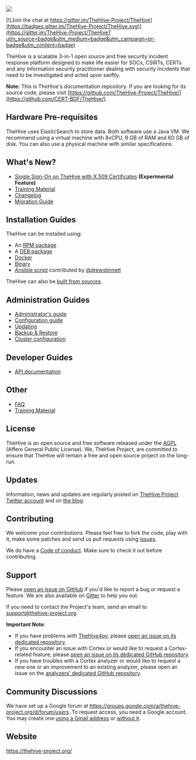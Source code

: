 ![](images/thehive-logo.png)


[![Join the chat at https://gitter.im/TheHive-Project/TheHive](https://badges.gitter.im/TheHive-Project/TheHive.svg)](https://gitter.im/TheHive-Project/TheHive?utm_source=badge&utm_medium=badge&utm_campaign=pr-badge&utm_content=badge)

TheHive is a scalable 3-in-1 open source and free security incident response platform designed to make life easier for SOCs, CSIRTs, CERTs and any information security practitioner dealing with security incidents that need to be investigated and acted upon swiftly.

**Note:**  This is TheHive's documentation repository. If you are looking for its source code, please visit [https://github.com/TheHive-Project/TheHive/](https://github.com/CERT-BDF/TheHive/).

## Hardware Pre-requisites

TheHive uses ElasticSearch to store data. Both software use a Java VM. We recommend using a virtual machine with 8vCPU, 8
GB of RAM and 60 GB of disk. You can also use a physical machine with similar specifications.

## What's New?

- [Single Sign-On on TheHive with X.509 Certificates](admin/certauth.md) **(Experimental Feature)**
- [Training Material](training-material.md)
- [Changelog](https://github.com/TheHive-Project/TheHive/blob/master/CHANGELOG.md)
- [Migration Guide](migration-guide.md)

## Installation Guides

TheHive can be installed using:
- An [RPM package](installation/rpm-guide.md)
- A [DEB package](installation/deb-guide.md)
- [Docker](installation/docker-guide.md)
- [Binary](installation/binary-guide.md)
- [Ansible script](https://github.com/drewstinnett/ansible-thehive) contributed by
[@drewstinnett](https://github.com/drewstinnett)

TheHive can also be [built from sources](installation/build-guide.md).

## Administration Guides

- [Administrator's guide](admin/admin-guide.md)
- [Configuration guide](admin/configuration.md)
- [Updating](admin/updating.md)
- [Backup & Restore](admin/backup-restore.md)
- [Cluster configuration](admin/cluster.md)

## Developer Guides

- [API documentation](api/README.md)

## Other
- [FAQ](FAQ.md)
- [Training Material](training-material.md)

## License
TheHive is an open source and free software released under the [AGPL](https://github.com/TheHive-Project/TheHive/blob/master/LICENSE) (Affero General Public License). We, TheHive Project, are committed to ensure that TheHive will remain a free and open source project on the long-run.

## Updates
Information, news and updates are regularly posted on [TheHive Project Twitter account](https://twitter.com/thehive_project) and on [the blog](https://blog.thehive-project.org/).

## Contributing
We welcome your contributions. Please feel free to fork the code, play with it, make some patches and send us pull requests using [issues](https://github.com/TheHive-Project/TheHive/issues).

We do have a [Code of conduct](code_of_conduct.md). Make sure to check it out before contributing.

## Support
Please [open an issue on GitHub](https://github.com/TheHive-Project/TheHive/issues) if you'd like to report a bug or request a feature. We are also available on [Gitter](https://gitter.im/TheHive-Project/TheHive) to help you out.

If you need to contact the Project's team, send an email to <support@thehive-project.org>.

**Important Note**:

- If you have problems with [TheHive4py](https://github.com/TheHive-Project/TheHive4py), please [open an issue on its dedicated repository](https://github.com/TheHive-Project/TheHive4py/issues/new).
- If you encounter an issue with Cortex or would like to request a Cortex-related feature, please [open an issue on its dedicated GitHub repository](https://github.com/TheHive-Project/Cortex/issues/new).
- If you have troubles with a Cortex analyzer or would like to request a new one or an improvement to an existing analyzer, please open an issue on the [analyzers' dedicated GitHub repository](https://github.com/TheHive-Project/cortex-analyzers/issues/new).

## Community Discussions
We have set up a Google forum at <https://groups.google.com/a/thehive-project.org/d/forum/users>. To request access, you need a Google account. You may create one [using a Gmail address](https://accounts.google.com/SignUp?hl=en) or [without it](https://accounts.google.com/SignUpWithoutGmail?hl=en).

## Website
<https://thehive-project.org/>
